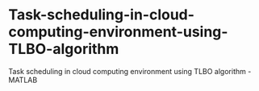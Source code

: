 # Task-scheduling-in-cloud-computing-environment-using-TLBO-algorithm
Task scheduling in cloud computing environment using TLBO algorithm - MATLAB
